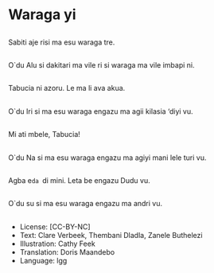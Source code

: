 # Waraga yi

##
Sabiti aje risi ma esu
waraga tre.

##
O`du Alu si dakitari ma
vile ri si waraga ma vile
imbapi ni.

##
Tabucia ni azoru. Le ma
li ava akua.

##
O`du Iri si ma esu
waraga engazu ma agii
kilasia ‘diyi vu.

##
Mi ati mbele, Tabucia!

##
O`du Na si ma esu
waraga engazu ma
agiyi mani lele turi vu.

##
Agba e`da `di mini.
Leta be engazu Dudu
vu.

##
O`du su si ma esu
waraga engazu ma
andri vu.

##
* License: [CC-BY-NC]
* Text: Clare Verbeek, Thembani Dladla, Zanele Buthelezi
* Illustration: Cathy Feek
* Translation: Doris Maandebo
* Language: lgg
